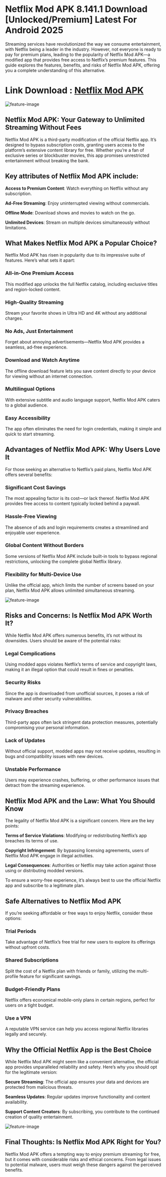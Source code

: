 # Netflix Mod APK 8.141.1 Download [Unlocked/Premium] Latest  For Android 2025

Streaming services have revolutionized the way we consume entertainment, with Netflix being a leader in the industry. However, not everyone is ready to pay for premium plans, leading to the popularity of Netflix Mod APK—a modified app that provides free access to Netflix’s premium features. This guide explores the features, benefits, and risks of Netflix Mod APK, offering you a complete understanding of this alternative.

# Link Download : [Netflix Mod APK](https://netflix-apk.en.modilimitado.io)

![feature-image](https://encrypted-tbn0.gstatic.com/images?q=tbn:ANd9GcRncj31iYf70RUID5VAxVLrNJYRurtTxSBdyQ&s)

## Netflix Mod APK: Your Gateway to Unlimited Streaming Without Fees

Netflix Mod APK is a third-party modification of the official Netflix app. It’s designed to bypass subscription costs, granting users access to the platform’s extensive content library for free. Whether you’re a fan of exclusive series or blockbuster movies, this app promises unrestricted entertainment without breaking the bank.

## Key attributes of Netflix Mod APK include:

**Access to Premium Content**: Watch everything on Netflix without any subscription.

**Ad-Free Streaming**: Enjoy uninterrupted viewing without commercials.

**Offline Mode**: Download shows and movies to watch on the go.

**Unlimited Devices**: Stream on multiple devices simultaneously without limitations.

## What Makes Netflix Mod APK a Popular Choice?

Netflix Mod APK has risen in popularity due to its impressive suite of features. Here’s what sets it apart:

### All-in-One Premium Access
This modified app unlocks the full Netflix catalog, including exclusive titles and region-locked content.

### High-Quality Streaming
Stream your favorite shows in Ultra HD and 4K without any additional charges.

### No Ads, Just Entertainment
Forget about annoying advertisements—Netflix Mod APK provides a seamless, ad-free experience.

### Download and Watch Anytime
The offline download feature lets you save content directly to your device for viewing without an internet connection.

### Multilingual Options
With extensive subtitle and audio language support, Netflix Mod APK caters to a global audience.

### Easy Accessibility
The app often eliminates the need for login credentials, making it simple and quick to start streaming.

## Advantages of Netflix Mod APK: Why Users Love It

For those seeking an alternative to Netflix’s paid plans, Netflix Mod APK offers several benefits:

### Significant Cost Savings
The most appealing factor is its cost—or lack thereof. Netflix Mod APK provides free access to content typically locked behind a paywall.

### Hassle-Free Viewing
The absence of ads and login requirements creates a streamlined and enjoyable user experience.

### Global Content Without Borders
Some versions of Netflix Mod APK include built-in tools to bypass regional restrictions, unlocking the complete global Netflix library.

### Flexibility for Multi-Device Use
Unlike the official app, which limits the number of screens based on your plan, Netflix Mod APK allows unlimited simultaneous streaming.

![feature-image](https://ph-files.imgix.net/e5e431bc-6144-48b3-8bc5-f004c5ff2a29.jpeg?auto=compress&codec=mozjpeg&cs=strip&auto=format&fit=crop)

## Risks and Concerns: Is Netflix Mod APK Worth It?

While Netflix Mod APK offers numerous benefits, it’s not without its downsides. Users should be aware of the potential risks:

### Legal Complications
Using modded apps violates Netflix’s terms of service and copyright laws, making it an illegal option that could result in fines or penalties.

### Security Risks
Since the app is downloaded from unofficial sources, it poses a risk of malware and other security vulnerabilities.

### Privacy Breaches
Third-party apps often lack stringent data protection measures, potentially compromising your personal information.

### Lack of Updates
Without official support, modded apps may not receive updates, resulting in bugs and compatibility issues with new devices.

### Unstable Performance
Users may experience crashes, buffering, or other performance issues that detract from the streaming experience.

## Netflix Mod APK and the Law: What You Should Know

The legality of Netflix Mod APK is a significant concern. Here are the key points:

**Terms of Service Violations**: Modifying or redistributing Netflix’s app breaches its terms of use.

**Copyright Infringement**: By bypassing licensing agreements, users of Netflix Mod APK engage in illegal activities.

**Legal Consequences**: Authorities or Netflix may take action against those using or distributing modded versions.

To ensure a worry-free experience, it’s always best to use the official Netflix app and subscribe to a legitimate plan.

## Safe Alternatives to Netflix Mod APK

If you’re seeking affordable or free ways to enjoy Netflix, consider these options:

### Trial Periods
Take advantage of Netflix’s free trial for new users to explore its offerings without upfront costs.

### Shared Subscriptions
Split the cost of a Netflix plan with friends or family, utilizing the multi-profile feature for significant savings.

### Budget-Friendly Plans
Netflix offers economical mobile-only plans in certain regions, perfect for users on a tight budget.

### Use a VPN
A reputable VPN service can help you access regional Netflix libraries legally and securely.

## Why the Official Netflix App is the Best Choice

While Netflix Mod APK might seem like a convenient alternative, the official app provides unparalleled reliability and safety. Here’s why you should opt for the legitimate version:

**Secure Streaming**: The official app ensures your data and devices are protected from malicious threats.

**Seamless Updates**: Regular updates improve functionality and content availability.

**Support Content Creators**: By subscribing, you contribute to the continued creation of quality entertainment.

![feature-image](https://encrypted-tbn0.gstatic.com/images?q=tbn:ANd9GcQRnJd-Ae4sJLswZC67ALS8Qy2WoolgVpz6UQ&s)

## Final Thoughts: Is Netflix Mod APK Right for You?

Netflix Mod APK offers a tempting way to enjoy premium streaming for free, but it comes with considerable risks and ethical concerns. From legal issues to potential malware, users must weigh these dangers against the perceived benefits.
